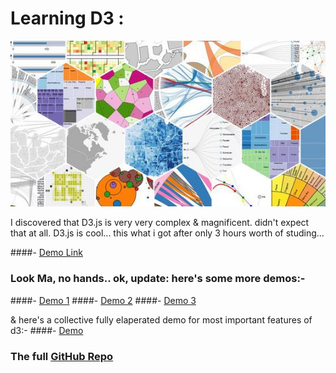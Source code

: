 # Learning D3 :

![D3 Logo](./1.jpg)

I discovered that D3.js is very very complex & magnificent.
didn't expect that at all.
D3.js is cool... this what i got after only 3 hours worth of studing...

####-  [Demo Link](http://ahmed-badawy.com/tests/d3/d3%20v4/6-adding%20tooltip.html)

### Look Ma, no hands.. ok, update: here's some more demos:-
####- [Demo 1](http://ahmed-badawy.com/tests/d3/d3%20v4/6-adding%20tooltip.html)
####- [Demo 2](http://ahmed-badawy.com/tests/d3/d3%20v3/5-another%20forse%20layout/)
####- [Demo 3](http://ahmed-badawy.com/tests/d3/d3%20v3/4-d3%20forse%20layout/)


& here's a collective fully elaperated demo for most important features of d3:-
####- [Demo](http://ahmed-badawy.com/tests/d3/d3%20v3/1-index.html)

### The full [GitHub Repo](https://github.com/Ahmed-Badawy/D3-Learning)